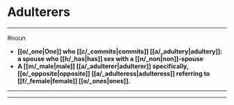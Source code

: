 # Adulterers
---
#noun
- **[[o/_one|One]] who [[c/_commits|commits]] [[a/_adultery|adultery]]: a spouse who [[h/_has|has]] sex with a [[n/_non|non]]-spouse**
- **A [[m/_male|male]] [[a/_adulterer|adulterer]] specifically, [[o/_opposite|opposite]] [[a/_adulteress|adulteress]] referring to [[f/_female|female]] [[o/_ones|ones]].**
---
---
